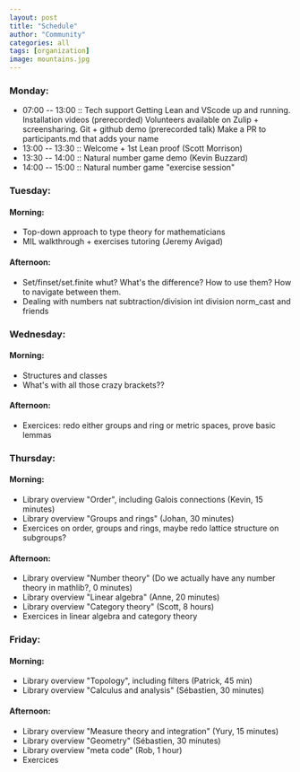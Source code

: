 ```yaml
---
layout: post
title: "Schedule"
author: "Community"
categories: all
tags: [organization]
image: mountains.jpg
---
```


### Monday:

* 07:00 -- 13:00 :: Tech support
   Getting Lean and VScode up and running.
   Installation videos (prerecorded)
   Volunteers available on Zulip + screensharing.
  Git + github demo (prerecorded talk)
  Make a PR to participants.md that adds your name
* 13:00 -- 13:30 :: Welcome + 1st Lean proof (Scott Morrison)
* 13:30 -- 14:00 :: Natural number game demo (Kevin Buzzard)
* 14:00 -- 15:00 :: Natural number game "exercise session"


### Tuesday: 
####   Morning:
* Top-down approach to type theory for mathematicians 
* MIL walkthrough + exercises tutoring (Jeremy Avigad)

####   Afternoon:
* Set/finset/set.finite whut?  What's the difference? How to use them?  How to navigate between them.
* Dealing with numbers 	  nat subtraction/division 	  int division	  norm_cast and friends

### Wednesday:
####   Morning:
* Structures and classes
* What's with all those crazy brackets??
	
####   Afternoon:
* Exercices: redo either groups and ring or metric spaces, prove basic lemmas

### Thursday:
####   Morning:
* Library overview "Order", including Galois connections (Kevin, 15 minutes)
* Library overview "Groups and rings" (Johan, 30 minutes)
* Exercices on order, groups and rings, maybe redo lattice structure on subgroups?
  
####  Afternoon:
	
* Library overview "Number theory" (Do we actually have any number theory in mathlib?, 0 minutes)
* Library overview "Linear algebra" (Anne, 20 minutes)
* Library overview "Category theory" (Scott, 8 hours)
* Exercices in linear algebra and category theory
	

### Friday:
####  Morning:
* Library overview "Topology", including filters (Patrick, 45 min)
* Library overview "Calculus and analysis" (Sébastien, 30 minutes)

####   Afternoon:
* Library overview "Measure theory and integration" (Yury, 15 minutes)
* Library overview "Geometry" (Sébastien, 30 minutes)
* Library overview "meta code" (Rob, 1 hour)
* Exercices
